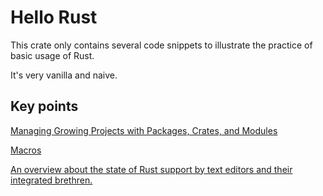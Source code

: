 # Hello Rust

This crate only contains several code snippets to illustrate the practice of basic usage of Rust.

It's very vanilla and naive.

## Key points

[Managing Growing Projects with Packages, Crates, and Modules](https://doc.rust-lang.org/book/ch07-00-managing-growing-projects-with-packages-crates-and-modules.html)

[Macros](https://doc.rust-lang.org/book/ch19-06-macros.html)

[An overview about the state of Rust support by text editors and their integrated brethren.](https://areweideyet.com/)
